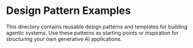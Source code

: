 # Design Pattern Examples

This directory contains reusable design patterns and templates for building agentic systems. Use these patterns as starting points or inspiration for structuring your own generative AI applications.

<!-- ## What You'll Find

- Common agent orchestration patterns
- Prompt engineering templates
- Modular agent design blueprints
- Patterns for tool use, memory, and multi-agent collaboration -->

<!-- Each pattern is documented with code and usage notes: 
- `planner_executor/`: Agents that separate planning from execution
- `tool_user/`: Patterns for agents using external tools and APIs
- `multi_agent_collaboration/`: Templates for multi-agent systems
- `memory_patterns/`: Different approaches to agent memory and context
- `prompt_templates/`: Reusable prompt engineering patterns
- `guardrails/`: Input/output validation and safety patterns
- `evaluation/`: Templates for testing and evaluating agents -->